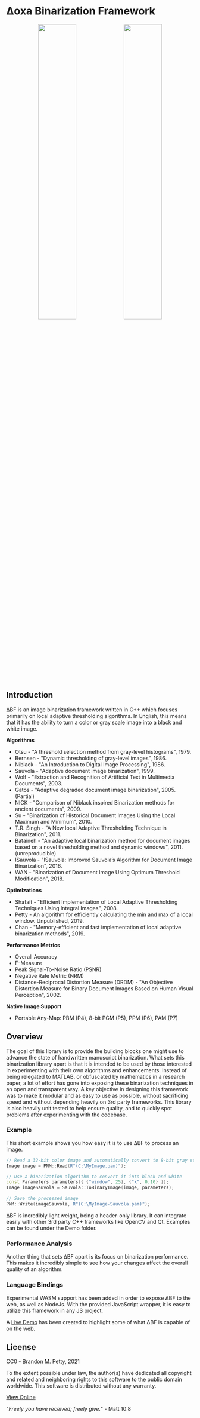 # Δoxa Binarization Framework

<p align="center">
	<img src="/README/2JohnC1V3.png" width="45%" height="45%"/>
	<img src="/README/2JohnC1V3-GroundTruth.png" width="45%" height="45%"/>
</p>

## Introduction
ΔBF is an image binarization framework written in C++ which focuses primarily on local adaptive thresholding algorithms.
In English, this means that it has the ability to turn a color or gray scale image into a black and white image.

**Algorithms**
* Otsu - "A threshold selection method from gray-level histograms", 1979.
* Bernsen - "Dynamic thresholding of gray-level images", 1986.
* Niblack - "An Introduction to Digital Image Processing", 1986.
* Sauvola - "Adaptive document image binarization", 1999.
* Wolf - "Extraction and Recognition of Artificial Text in Multimedia Documents", 2003.
* Gatos - "Adaptive degraded document image binarization", 2005. (Partial)
* NICK - "Comparison of Niblack inspired Binarization methods for ancient documents", 2009.
* Su - "Binarization of Historical Document Images Using the Local Maximum and Minimum", 2010.
* T.R. Singh - "A New local Adaptive Thresholding Technique in Binarization", 2011.
* Bataineh - "An adaptive local binarization method for document images based on a novel thresholding method and dynamic windows", 2011. (unreproducible)
* ISauvola - "ISauvola: Improved Sauvola’s Algorithm for Document Image Binarization", 2016.
* WAN - "Binarization of Document Image Using Optimum Threshold Modification", 2018.

**Optimizations**
* Shafait - "Efficient Implementation of Local Adaptive Thresholding Techniques Using Integral Images", 2008.
* Petty - An algorithm for efficiently calculating the min and max of a local window.  Unpublished, 2019.
* Chan - "Memory-efficient and fast implementation of local adaptive binarization methods", 2019.

**Performance Metrics**
* Overall Accuracy
* F-Measure
* Peak Signal-To-Noise Ratio (PSNR)
* Negative Rate Metric (NRM)
* Distance-Reciprocal Distortion Measure (DRDM) - "An Objective Distortion Measure for Binary Document Images Based on Human Visual Perception", 2002.

**Native Image Support**
* Portable Any-Map: PBM (P4), 8-bit PGM (P5), PPM (P6), PAM (P7)

## Overview
The goal of this library is to provide the building blocks one might use to advance the state of handwritten manuscript binarization.
What sets this binarization library apart is that it is intended to be used by those interested in experimenting with their own algorithms and enhancements.
Instead of being relegated to MATLAB, or obfuscated by mathematics in a research paper, a lot of effort has gone into exposing these binarization techniques in an open and transparent way.
A key objective in designing this framework was to make it modular and as easy to use as possible, without sacrificing speed and without depending heavily on 3rd party frameworks.
This library is also heavily unit tested to help ensure quality, and to quickly spot problems after experimenting with the codebase.

### Example
This short example shows you how easy it is to use ΔBF to process an image.

```cpp
// Read a 32-bit color image and automatically convert to 8-bit gray scale
Image image = PNM::Read(R"(C:\MyImage.pam)");

// Use a binarization algorithm to convert it into black and white
const Parameters parameters({ {"window", 25}, {"k", 0.10} });
Image imageSauvola = Sauvola::ToBinaryImage(image, parameters);

// Save the processed image
PNM::Write(imageSauvola, R"(C:\MyImage-Sauvola.pam)");
```

ΔBF is incredibly light weight, being a header-only library.  It can integrate easily with other 3rd party C++ frameworks like OpenCV and Qt.  Examples can be found under the Demo folder.

### Performance Analysis
Another thing that sets ΔBF apart is its focus on binarization performance.  This makes it incredibly simple to see how your changes affect the overall quality of an algorithm.

### Language Bindings
Experimental WASM support has been added in order to expose ΔBF to the web, as well as NodeJs.  With the provided JavaScript wrapper, it is easy to utilize this framework in any JS project.

A [Live Demo](https://brandonmpetty.github.io/Doxa/WebAssembly) has been created to highlight some of what ΔBF is capable of on the web.

## License
CC0 - Brandon M. Petty, 2021

To the extent possible under law, the author(s) have dedicated all copyright and related and neighboring rights to this software to the public domain worldwide. This software is distributed without any warranty.

[View Online](https://creativecommons.org/publicdomain/zero/1.0/legalcode)

"*Freely you have received; freely give.*" - Matt 10:8